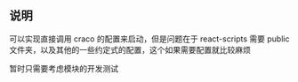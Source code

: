 ## 说明

可以实现直接调用 craco 的配置来启动，但是问题在于 react-scripts 需要 public 文件夹，以及其他的一些约定式的配置，这个如果需要配置就比较麻烦

暂时只需要考虑模块的开发测试
